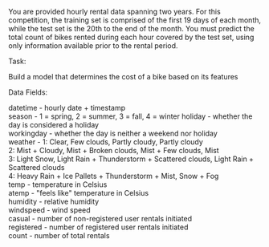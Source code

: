 You are provided hourly rental data spanning two years. For this competition, the training set is comprised of the first 19 days of each month, while the test set is the 20th to the end of the month. You must predict the total count of bikes rented during each hour covered by the test set, using only information available prior to the rental period.

Task:

Build a model that determines the cost of a bike based on its features

Data Fields:

datetime - hourly date + timestamp  
season -  1 = spring, 2 = summer, 3 = fall, 4 = winter 
holiday - whether the day is considered a holiday  
workingday - whether the day is neither a weekend nor holiday  
weather - 1: Clear, Few clouds, Partly cloudy, Partly cloudy  
2: Mist + Cloudy, Mist + Broken clouds, Mist + Few clouds, Mist  
3: Light Snow, Light Rain + Thunderstorm + Scattered clouds, Light Rain + Scattered clouds  
4: Heavy Rain + Ice Pallets + Thunderstorm + Mist, Snow + Fog  
temp - temperature in Celsius  
atemp - "feels like" temperature in Celsius  
humidity - relative humidity  
windspeed - wind speed  
casual - number of non-registered user rentals initiated  
registered - number of registered user rentals initiated  
count - number of total rentals  
